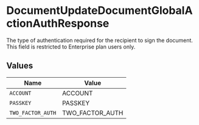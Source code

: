 # DocumentUpdateDocumentGlobalActionAuthResponse

The type of authentication required for the recipient to sign the document. This field is restricted to Enterprise plan users only.


## Values

| Name              | Value             |
| ----------------- | ----------------- |
| `ACCOUNT`         | ACCOUNT           |
| `PASSKEY`         | PASSKEY           |
| `TWO_FACTOR_AUTH` | TWO_FACTOR_AUTH   |